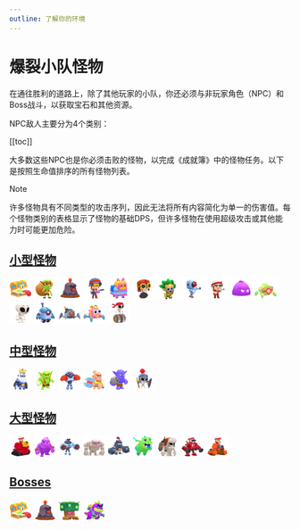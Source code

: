 ```yaml
---
outline: 了解你的环境
---
```


# 爆裂小队怪物

在通往胜利的道路上，除了其他玩家的小队，你还必须与非玩家角色（NPC）和Boss战斗，以获取宝石和其他资源。

NPC敌人主要分为4个类别：

[[toc]]

大多数这些NPC也是你必须击败的怪物，以完成《成就簿》中的怪物任务。以下是按照生命值排序的所有怪物列表。

> [!NOTE]
> 许多怪物具有不同类型的攻击序列，因此无法将所有内容简化为单一的伤害值。每个怪物类别的表格显示了怪物的基础DPS，但许多怪物在使用超级攻击或其他能力时可能更加危险。

## [小型怪物](/sb/monsters_small)

<div id="banner">
    <div class="" style="display: inline-block;">
        <img src="../assets/sb_enemies_1_chest-imposter-epic.png"  width="40" height="40" />
    </div>
    <div class="" style="display: inline-block;">
        <img src="../assets/sb_enemies_1_loot-goblin.png"  width="40" height="40" />
    </div>
    <div class="" style="display: inline-block;">
        <img src="../assets/sb_enemies_1_mini-mole.png"  width="40" height="40" />
    </div>
    <div class="" style="display: inline-block;">
        <img src="../assets/sb_enemies_1_elite-rifleman.png"  width="40" height="40" />
    </div>
    <div class="" style="display: inline-block;">
        <img src="../assets/sb_enemies_1_pinata.png"  width="40" height="40" />
    </div>
    <div class="" style="display: inline-block;">
        <img src="../assets/sb_enemies_1_bomber.png"  width="40" height="40" />
    </div>
    <div class="" style="display: inline-block;">
        <img src="../assets/sb_enemies_1_dart-goblin.png"  width="40" height="40" />
    </div>
    <div class="" style="display: inline-block;">
        <img src="../assets/sb_enemies_1_sniper-robot.png"  width="40" height="40" />
    </div>
    <div class="" style="display: inline-block;">
        <img src="../assets/sb_enemies_1_riffleman.png"  width="40" height="40" />
    </div>
    <div class="" style="display: inline-block;">
        <img src="../assets/sb_enemies_1_elixir-blob.png"  width="40" height="40" />
    </div>
    <div class="" style="display: inline-block;">
        <img src="../assets/sb_enemies_1_crystal-critter.png"  width="40" height="40" />
    </div>
    <div class="" style="display: inline-block;">
        <img src="../assets/sb_enemies_1_skeleton.png"  width="40" height="40" />
    </div>
    <div class="" style="display: inline-block;">
        <img src="../assets/sb_enemies_1_tiny-robot.png"  width="40" height="40" />
    </div>
    <div class="" style="display: inline-block;">
        <img src="../assets/sb_enemies_1_bomb-critter.png"  width="40" height="40" />
    </div>
    <div class="" style="display: inline-block;">
        <img src="../assets/sb_enemies_1_gift-critter.png"  width="40" height="40" />
    </div>
    <div class="" style="display: inline-block;">
        <img src="../assets/sb_enemies_1_wall-breaker.png"  width="40" height="40" />
    </div>
</div>

## [中型怪物](/sb/monsters_medium)

<div id="banner">
    <div class="" style="display: inline-block;">
        <img src="../assets/sb_enemies_1_royal-ghost.png"  width="40" height="40" />
    </div>
    <div class="" style="display: inline-block;">
        <img src="../assets/sb_enemies_1_uncaged-goblin.png"  width="40" height="40" />
    </div>
    <div class="" style="display: inline-block;">
        <img src="../assets/sb_enemies_1_boxer-robot.png"  width="40" height="40" />
    </div>
    <div class="" style="display: inline-block;">
        <img src="../assets/sb_enemies_1_warrior.png"  width="40" height="40" />
    </div>
    <div class="" style="display: inline-block;">
        <img src="../assets/sb_enemies_1_bowler.png"  width="40" height="40" />
    </div>
    <div class="" style="display: inline-block;">
        <img src="../assets/sb_enemies_1_guard.png"  width="40" height="40" />
    </div>
</div>

## [大型怪物](/sb/monsters_big)

<div id="banner">
    <div class="" style="display: inline-block;">
        <img src="../assets/sb_enemies_1_rain-maker.png"  width="40" height="40" />
    </div>
    <div class="" style="display: inline-block;">
        <img src="../assets/sb_enemies_1_elixir-golem.png"  width="40" height="40" />
    </div>
    <div class="" style="display: inline-block;">
        <img src="../assets/sb_enemies_1_boss-robot.png"  width="40" height="40" />
    </div>
    <div class="" style="display: inline-block;">
        <img src="../assets/sb_enemies_1_golem.png"  width="40" height="40" />
    </div>
    <div class="" style="display: inline-block;">
        <img src="../assets/sb_enemies_1_mega-knight.png"  width="40" height="40" />
    </div>
    <div class="" style="display: inline-block;">
        <img src="../assets/sb_enemies_1_baby-dragon.png"  width="40" height="40" />
    </div>
    <div class="" style="display: inline-block;">
        <img src="../assets/sb_enemies_1_giant-skeleton.png"  width="40" height="40" />
    </div>
    <div class="" style="display: inline-block;">
        <img src="../assets/sb_enemies_1_mech.png"  width="40" height="40" />
    </div>
    <div class="" style="display: inline-block;">
        <img src="../assets/sb_enemies_1_scorcher.png"  width="40" height="40" />
    </div>
</div>

## [Bosses](/sb/monsters_bosses)

<div id="banner">
    <div class="" style="display: inline-block;">
        <img src="../assets/sb_enemies_1_chest-menace.png"  width="40" height="40" />
    </div>
    <div class="" style="display: inline-block;">
        <img src="../assets/sb_enemies_1_mega-mole.png"  width="40" height="40" />
    </div>
    <div class="" style="display: inline-block;">
        <img src="../assets/sb_enemies_1_tree-giant.png"  width="40" height="40" />
    </div>
    <div class="" style="display: inline-block;">
        <img src="../assets/sb_enemies_1_kaiju.png"  width="40" height="40" />
    </div>
</div>
